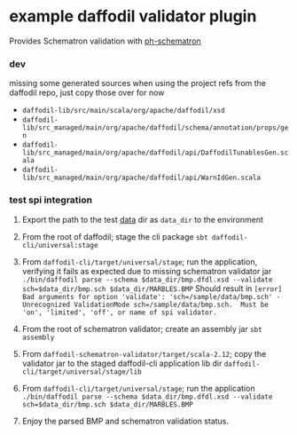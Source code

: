 example daffodil validator plugin
===

Provides Schematron validation with [ph-schematron](https://github.com/phax/ph-schematron)

### dev
missing some generated sources when using the project refs from the daffodil repo, just copy those over for now
- `daffodil-lib/src/main/scala/org/apache/daffodil/xsd`
- `daffodil-lib/src_managed/main/org/apache/daffodil/schema/annotation/props/gen`
- `daffodil-lib/src_managed/main/org/apache/daffodil/api/DaffodilTunablesGen.scala`
- `daffodil-lib/src_managed/main/org/apache/daffodil/api/WarnIdGen.scala`

### test spi integration

1. Export the path to the test [data](data) dir as `data_dir` to the environment

2. From the root of daffodil; stage the cli package
`sbt daffodil-cli/universal:stage`

3. From `daffodil-cli/target/universal/stage`; run the application, verifying it fails as expected due to missing schematron validator jar
`./bin/daffodil parse --schema $data_dir/bmp.dfdl.xsd --validate sch=$data_dir/bmp.sch $data_dir/MARBLES.BMP`
Should result in
`[error] Bad arguments for option 'validate': 'sch=/sample/data/bmp.sch' - Unrecognized ValidationMode sch=/sample/data/bmp.sch.  Must be 'on', 'limited', 'off', or name of spi validator.`

4. From the root of schematron validator; create an assembly jar
`sbt assembly`

5. From `daffodil-schematron-validator/target/scala-2.12`; copy the validator jar to the staged daffodil-cli application lib dir `daffodil-cli/target/universal/stage/lib`

6. From `daffodil-cli/target/universal/stage`; run the application
`./bin/daffodil parse --schema $data_dir/bmp.dfdl.xsd --validate sch=$data_dir/bmp.sch $data_dir/MARBLES.BMP`

7. Enjoy the parsed BMP and schematron validation status.
